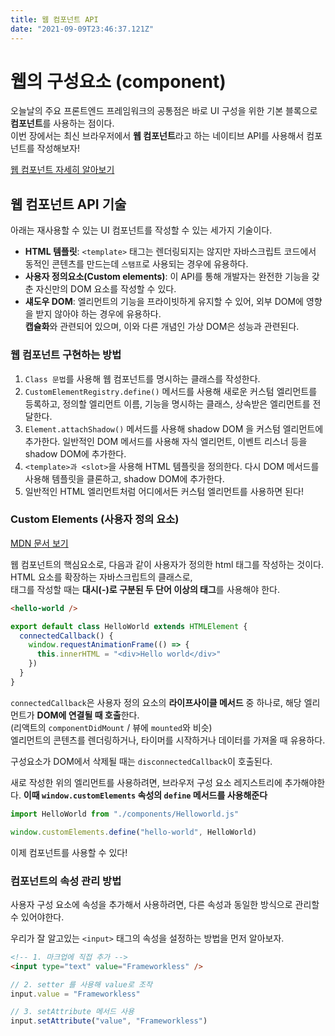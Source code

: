 ```yaml
---
title: 웹 컴포넌트 API
date: "2021-09-09T23:46:37.121Z"
---
```


# 웹의 구성요소 (component)

오늘날의 주요 프론트엔드 프레임워크의 공통점은 바로 UI 구성을 위한 기본 블록으로 **컴포넌트**를 사용하는 점이다.  
이번 장에서는 최신 브라우저에서 **웹 컴포넌트**라고 하는 네이티브 API를 사용해서 컴포넌트를 작성해보자!

[웹 컴포넌트 자세히 알아보기](https://developer.mozilla.org/ko/docs/Web/Web_Components)

## 웹 컴포넌트 API 기술

아래는 재사용할 수 있는 UI 컴포넌트를 작성할 수 있는 세가지 기술이다.

- **HTML 템플릿**: `<template>` 태그는 렌더링되지는 않지만 자바스크립트 코드에서 동적인 콘텐츠를 만드는데 `스탬프`로 사용되는 경우에 유용하다.
- **사용자 정의요소(Custom elements)**: 이 API를 통해 개발자는 완전한 기능을 갖춘 자신만의 DOM 요소를 작성할 수 있다.
- **섀도우 DOM**: 엘리먼트의 기능을 프라이빗하게 유지할 수 있어, 외부 DOM에 영향을 받지 않아야 하는 경우에 유용하다.  
  **캡슐화**와 관련되어 있으며, 이와 다른 개념인 가상 DOM은 성능과 관련된다.

### 웹 컴포넌트 구현하는 방법

1. `Class 문법`를 사용해 웹 컴포넌트를 명시하는 클래스를 작성한다.
2. `CustomElementRegistry.define()` 메서드를 사용해 새로운 커스텀 엘리먼트를 등록하고, 정의할 엘리먼트 이름, 기능을 명시하는 클래스, 상속받은 엘리먼트를 전달한다.
3. `Element.attachShadow()` 메서드를 사용해 shadow DOM 을 커스텀 엘리먼트에 추가한다. 일반적인 DOM 메서드를 사용해 자식 엘리먼트, 이벤트 리스너 등을 shadow DOM에 추가한다.
4. `<template>과 <slot>`을 사용해 HTML 템플릿을 정의한다. 다시 DOM 메서드를 사용해 템플릿을 클론하고, shadow DOM에 추가한다.
5. 일반적인 HTML 엘리먼트처럼 어디에서든 커스텀 엘리먼트를 사용하면 된다!

### Custom Elements (사용자 정의 요소)

[MDN 문서 보기](https://developer.mozilla.org/ko/docs/Web/Web_Components/Using_custom_elements)

웹 컴포넌트의 핵심요소로, 다음과 같이 사용자가 정의한 html 태그를 작성하는 것이다.  
HTML 요소를 확장하는 자바스크립트의 클래스로,  
태그를 작성할 때는 **대시(-)로 구분된 두 단어 이상의 태그**를 사용해야 한다.

```html
<hello-world />
```

```javascript
export default class HelloWorld extends HTMLElement {
  connectedCallback() {
    window.requestAnimationFrame(() => {
      this.innerHTML = "<div>Hello world</div>"
    })
  }
}
```

`connectedCallback`은 사용자 정의 요소의 **라이프사이클 메서드** 중 하나로,
해당 엘리먼트가 **DOM에 연결될 때 호출**한다.  
(리액트의 `componentDidMount` / 뷰에 `mounted`와 비슷)  
엘리먼트의 콘텐츠를 렌더링하거나, 타이머를 시작하거나 데이터를 가져올 때 유용하다.

구성요소가 DOM에서 삭제될 때는 `disconnectedCallback`이 호출된다.

새로 작성한 위의 엘리먼트를 사용하려면, 브라우저 구성 요소 레지스트리에 추가해야한다.
**이때 `window.customElements` 속성의 `define` 메서드를 사용해준다**

```javascript
import HelloWorld from "./components/Helloworld.js"

window.customElements.define("hello-world", HelloWorld)
```

이제 <hello-world /> 컴포넌트를 사용할 수 있다!

### 컴포넌트의 속성 관리 방법

사용자 구성 요소에 속성을 추가해서 사용하려면, 다른 속성과 동일한 방식으로 관리할 수 있어야한다.

우리가 잘 알고있는 `<input>` 태그의 속성을 설정하는 방법을 먼저 알아보자.

```html
<!-- 1. 마크업에 직접 추가 -->
<input type="text" value="Frameworkless" />
```

```javascript
// 2. setter 를 사용해 value로 조작
input.value = "Frameworkless"

// 3. setAttribute 메서드 사용
input.setAttribute("value", "Frameworkless")
```
